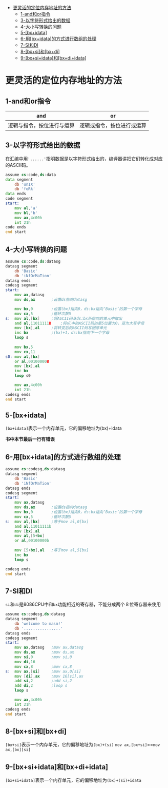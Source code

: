 
<!-- @import "[TOC]" {cmd="toc" depthFrom=1 depthTo=6 orderedList=false} -->

<!-- code_chunk_output -->

* [更灵活的定位内存地址的方法](#更灵活的定位内存地址的方法)
	* [1-and和or指令](#1-and和or指令)
	* [3-以字符形式给出的数据](#3-以字符形式给出的数据)
	* [4-大小写转换的问题](#4-大小写转换的问题)
	* [5-[bx+idata]](#5-bxidata)
	* [6-用[bx+idata]的方式进行数组的处理](#6-用bxidata的方式进行数组的处理)
	* [7-SI和DI](#7-si和di)
	* [8-[bx+si]和[bx+di]](#8-bxsi和bxdi)
	* [9-[bx+si+idata]和[bx+di+idata]](#9-bxsiidata和bxdiidata)

<!-- /code_chunk_output -->

# 更灵活的定位内存地址的方法

## 1-and和or指令

and|or
---|---
逻辑与指令，按位进行与运算|逻辑或指令，按位进行或运算

## 3-以字符形式给出的数据

在汇编中用`'......'`指明数据是以字符形式给出的，编译器讲把它们转化成对应的ASCII码。

```asm
assume cs:code,ds:data
data segment
    db 'unIX'
    db 'foRk'
data ends
code segment
start: 
    mov al,'a'
    mov bl,'b'
    mov ax,4c00h
    int 21h
code ends
end start
```

## 4-大小写转换的问题

```asm
assume cs:code,ds:datasg
datasg segment
    db 'Basic'
    db 'iNfOrMaTion'
datasg ends
codesg segment
start:
    mov ax,datasg   
    mov ds,ax       ;设置ds指向datasg

    mov bx,0        ;设置(bx)指向0，ds:bx指向‘Basic’的第一个字母
    mov cx,5        ;循环次数5
s:  mov al,[bx]     ;将ASCII码从ds:bx所指向的单元中取出
    and al,11011111B    ;将al中的ASCII码的第5位置为0，变为大写字母
    mov [bx],al     ;将转变后的ASCII码写回原单元
    inc bx          ;(bx)+1，ds:bx指向下一个字母
    loop s
    
    mov bx,5
    mov cx,11
s0: mov al,[bx]
    or al,00100000B
    mov [bx],al
    inc bx
    loop s0

    mov ax,4c00h
    int 21h
codesg ends
end start
```

## 5-[bx+idata]

`[bx+idata]`表示一个内存单元，它的偏移地址为(bx)+idata

**书中本节最后一行有错误**

## 6-用[bx+idata]的方式进行数组的处理

```asm
assume cs:codesg,ds:datasg
datasg segment
    db 'Basic'
    db 'iNfOrMaTion'
datasg ends
codesg segment
start:
    mov ax,datasg   
    mov ds,ax       ;设置ds指向datasg
    mov bx,0        ;设置(bx)指向0，ds:bx指向‘Basic’的第一个字母
    mov cx,5        ;循环次数5
s:  mov al,[bx]     ;等于mov al,0[bx]
    and al,11011111b
    mov [bx],al
    mov al,[5+bx]
    or al,00100000b
    
    mov [5+bx],al   ;等于mov al,5[bx]
    inc bx
    loop s

codesg ends
end start
```
## 7-SI和DI

`si`和`di`是8086CPU中和`bx`功能相近的寄存器，不能分成两个８位寄存器来使用

```asm
assume cs:codesg,ds:datasg
datasg segment
    db 'welcome to masm!'
    db '................'
datasg ends
codesg segment
start:
    mov ax,datasg   ;mov ax,datasg
    mov ds,ax       ;mov ds,ax
    mov si,0        ;mov si,0
    mov di,16       
    mov cx,8        ;mov cx,8
s:  mov ax,[si]     ;mov ax,0[si]
    mov [di],ax     ;mov 16[si],ax
    add si,2        ;add si,2
    add di,2        ;loop s
    loop s

    mov ax,4c00h
    int 21h
codesg ends
end start
```

## 8-[bx+si]和[bx+di]

`[bx+si]`表示一个内存单元，它的偏移地址为`(bx)+(si)`
`mov ax,[bx+si]`==`mov ax,[bx][si]`

## 9-[bx+si+idata]和[bx+di+idata]

`[bx+si+idata]`表示一个内存单元，它的偏移地址为`(bx)+(si)+idata`

## 